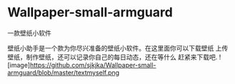 # Wallpaper-small-armguard
一款壁纸小软件

壁纸小助手是一个款为你尽兴准备的壁纸小软件。在这里面你可以下载壁纸 上传壁纸，制作壁纸，还可以记录你自己的每日动态，还在等什么 赶紧来下载吧.
![image]https://github.com/sjkjka/Wallpaper-small-armguard/blob/master/textmyself.png
